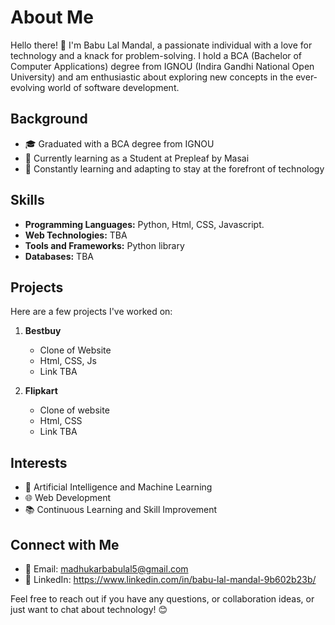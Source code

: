 # About Me

Hello there! 👋 I'm Babu Lal Mandal, a passionate individual with a love for technology and a knack for problem-solving. I hold a BCA (Bachelor of Computer Applications) degree from IGNOU (Indira Gandhi National Open University) and am enthusiastic about exploring new concepts in the ever-evolving world of software development.

## Background

- 🎓 Graduated with a BCA degree from IGNOU
- 💼 Currently learning as a Student at Prepleaf by Masai
- 🚀 Constantly learning and adapting to stay at the forefront of technology

## Skills

- **Programming Languages:** Python, Html, CSS, Javascript.
- **Web Technologies:** TBA
- **Tools and Frameworks:** Python library
- **Databases:** TBA

## Projects

Here are a few projects I've worked on:

1. **Bestbuy**
   - Clone of Website
   - Html, CSS, Js
   - Link TBA

2. **Flipkart**
   - Clone of website
   - Html, CSS
   - Link TBA

## Interests

- 🤖 Artificial Intelligence and Machine Learning
- 🌐 Web Development
- 📚 Continuous Learning and Skill Improvement

## Connect with Me

- 📧 Email: madhukarbabulal5@gmail.com
- 💼 LinkedIn: https://www.linkedin.com/in/babu-lal-mandal-9b602b23b/

Feel free to reach out if you have any questions, or collaboration ideas, or just want to chat about technology! 😊
